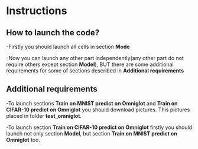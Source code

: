 # Instructions

## How to launch the code?

-Firstly you should launch all cells in section **Mode**

-Now you can launch any other part independently(any other part do not require others except section **Model**), BUT there are some additional requirements for some of sections described in **Additional requirements**

## Additional requirements

-To launch sections **Train on MNIST predict on Omniglot** and **Train on CIFAR-10 predict on Omniglot** you should download pictures.
This pictures placed in folder **test_omniglot**.

-To launch section **Train on CIFAR-10 predict on Omniglot** firstly you should launch not only section **Model**, but section **Train on MNIST predict on Omniglot** too.


